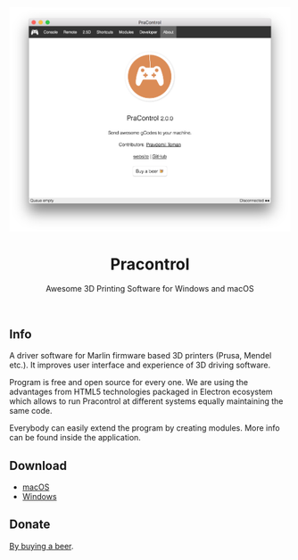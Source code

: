 <div align="center">

<img src="resources/screenshot.png" width="512"/>

# Pracontrol

Awesome 3D Printing Software for Windows and macOS

</div>

 

## Info

A driver software for Marlin firmware based 3D printers (Prusa, Mendel etc.). It improves user interface and experience of 3D driving software.

Program is free and open source for every one. We are using the advantages from HTML5 technologies packaged in Electron ecosystem which allows to run Pracontrol at different systems equally maintaining the same code.

Everybody can easily extend the program by creating modules. More info can be found inside the application.

## Download

- [macOS](https://github.com/pravdomil/pracontrol/releases/download/2.0.1/PraControl-darwin-x64.zip)
- [Windows](https://github.com/pravdomil/pracontrol/releases/download/2.0.1/PraControl-win32-x64.zip)

## Donate

[By buying a beer](https://www.paypal.com/cgi-bin/webscr?cmd=_s-xclick&hosted_button_id=BCL2X3AFQBAP2&item_name=Pracontrol%20beer).
